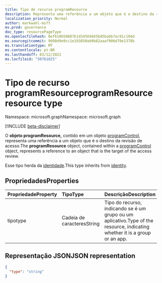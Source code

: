 ```yaml
---
title: Tipo de recurso programResource
description: Representa uma referência a um objeto que é o destino da revisão de acesso.
localization_priority: Normal
author: markwahl-msft
ms.prod: governance
doc_type: resourcePageType
ms.openlocfilehash: 0ef610650887b1d34569465bd5babb7ec91c194d
ms.sourcegitcommit: 9d98d9e9cc1e193850ab9b82aaaf906d70e1378b
ms.translationtype: MT
ms.contentlocale: pt-BR
ms.lasthandoff: 03/12/2021
ms.locfileid: "50761825"
---
```

# <a name="programresource-resource-type"></a><span data-ttu-id="6cd8d-103">Tipo de recurso programResource</span><span class="sxs-lookup"><span data-stu-id="6cd8d-103">programResource resource type</span></span>

<span data-ttu-id="6cd8d-104">Namespace: microsoft.graph</span><span class="sxs-lookup"><span data-stu-id="6cd8d-104">Namespace: microsoft.graph</span></span>

[!INCLUDE [beta-disclaimer](../../includes/beta-disclaimer.md)]

<span data-ttu-id="6cd8d-105">O **objeto programResource,** contido em um objeto [programControl,](programcontrol.md) representa uma referência a um objeto que é o destino da revisão de acesso.</span><span class="sxs-lookup"><span data-stu-id="6cd8d-105">The **programResource** object, contained within a [programControl](programcontrol.md) object, represents a reference to an object that is the target of the access review.</span></span>

<span data-ttu-id="6cd8d-106">Esse tipo herda da [identidade](identity.md).</span><span class="sxs-lookup"><span data-stu-id="6cd8d-106">This type inherits from [identity](identity.md).</span></span>

## <a name="properties"></a><span data-ttu-id="6cd8d-107">Propriedades</span><span class="sxs-lookup"><span data-stu-id="6cd8d-107">Properties</span></span>

| <span data-ttu-id="6cd8d-108">Propriedade</span><span class="sxs-lookup"><span data-stu-id="6cd8d-108">Property</span></span> | <span data-ttu-id="6cd8d-109">Tipo</span><span class="sxs-lookup"><span data-stu-id="6cd8d-109">Type</span></span> | <span data-ttu-id="6cd8d-110">Descrição</span><span class="sxs-lookup"><span data-stu-id="6cd8d-110">Description</span></span> |
|:-------- |:---- |:----------- |
| <span data-ttu-id="6cd8d-111">tipo</span><span class="sxs-lookup"><span data-stu-id="6cd8d-111">type</span></span> | <span data-ttu-id="6cd8d-112">Cadeia de caracteres</span><span class="sxs-lookup"><span data-stu-id="6cd8d-112">String</span></span> | <span data-ttu-id="6cd8d-113">Tipo do recurso, indicando se é um grupo ou um aplicativo.</span><span class="sxs-lookup"><span data-stu-id="6cd8d-113">Type of the resource, indicating whether it is a group or an app.</span></span> |

## <a name="json-representation"></a><span data-ttu-id="6cd8d-114">Representação JSON</span><span class="sxs-lookup"><span data-stu-id="6cd8d-114">JSON representation</span></span>

<!-- {
  "blockType": "resource",
  "@odata.type": "microsoft.graph.programResource"
}-->
```json
{
  "type": "string"
}
```
<!-- uuid: 8fcb5dbc-d5aa-4681-8e31-b001d5168d79
2015-10-25 14:57:30 UTC -->
<!--
{
  "type": "#page.annotation",
  "description": "programResource resource",
  "keywords": "",
  "section": "documentation",
  "tocPath": "",
  "suppressions": []
}
-->
